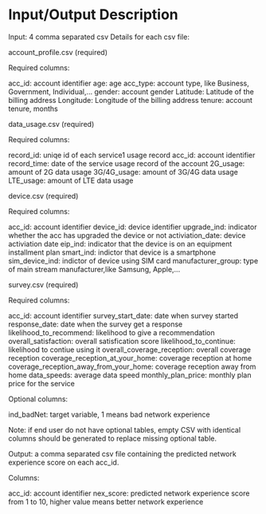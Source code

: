 # Input/Output Description

Input: 4 comma separated csv
Details for each csv file:


account_profile.csv (required)

Required columns:

acc_id: account identifier
age: age
acc_type: account type, like Business, Government, Individual,…
gender: account gender
Latitude: Latitude of the billing address
Longitude: Longitude of the billing address
tenure: account tenure, months





data_usage.csv (required)

Required columns:

record_id: uniqe id of each service1 usage record
acc_id: account identifier
record_time: date of the service usage record of the account
2G_usage: amount of 2G data usage
3G/4G_usage: amount of 3G/4G data usage
LTE_usage: amount of LTE data usage





device.csv (required)

Required columns:

acc_id: account identifier
device_id: device identifier
upgrade_ind: indicator whether the acc has upgraded the device or not
activiation_date: device activiation date
eip_ind: indicator that the device is on an equipment installment plan
smart_ind: indictor that device is a smartphone
sim_device_ind: indictor of device using SIM card
manufacturer_group: type of main stream manufacturer,like Samsung, Apple,...





survey.csv (required)

Required columns:

acc_id: account identifier
survey_start_date: date when survey started
response_date: date when the survey get a response
likelihood_to_recommend: likelihood to give a recommendation
overall_satisfaction: overall satisfication score
likelihood_to_continue: likelihood to contiue using it
overall_coverage_reception: overall coverage reception
coverage_reception_at_your_home: coverage reception at home
coverage_reception_away_from_your_home: coverage reception away from home
data_speeds: average data speed
monthly_plan_price: monthly plan price for the service


Optional columns:

ind_badNet: target variable, 1 means bad network experience





Note: if end user do not have optional tables, empty CSV with identical columns should be generated to replace missing optional table.



Output: a comma separated csv file containing the predicted network experience score on each acc_id.

Columns:

acc_id: account identifier
nex_score: predicted network experience score from 1 to 10, higher value means better network experience